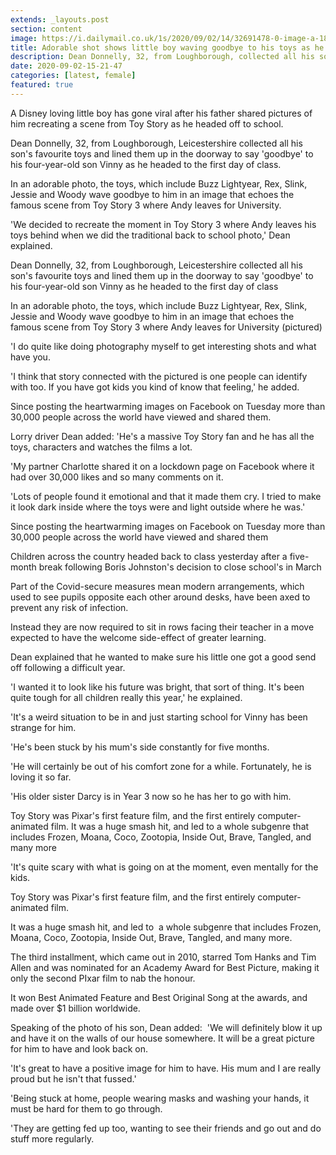 ```yaml
---
extends: _layouts.post
section: content
image: https://i.dailymail.co.uk/1s/2020/09/02/14/32691478-0-image-a-18_1599053035728.jpg 
title: Adorable shot shows little boy waving goodbye to his toys as he heads to the first day of school 
description: Dean Donnelly, 32, from Loughborough, collected all his sons favourite toys and lined them up in the doorway to say goodbye to his four-year-old son, Vinny, as he headed to the first day of class. 
date: 2020-09-02-15-21-47 
categories: [latest, female] 
featured: true 
--- 
```

A Disney loving little boy has gone viral after his father shared pictures of him recreating a scene from Toy Story as he headed off to school.

Dean Donnelly, 32, from Loughborough, Leicestershire collected all his son's favourite toys and lined them up in the doorway to say 'goodbye' to his four-year-old son Vinny as he headed to the first day of class.

In an adorable photo, the toys, which include Buzz Lightyear, Rex, Slink, Jessie and Woody wave goodbye to him in an image that echoes the famous scene from Toy Story 3 where Andy leaves for University. 

'We decided to recreate the moment in Toy Story 3 where Andy leaves his toys behind when we did the traditional back to school photo,' Dean explained. 

Dean Donnelly, 32, from Loughborough, Leicestershire collected all his son's favourite toys and lined them up in the doorway to say 'goodbye' to his four-year-old son Vinny as he headed to the first day of class

In an adorable photo, the toys, which include Buzz Lightyear, Rex, Slink, Jessie and Woody wave goodbye to him in an image that echoes the famous scene from Toy Story 3 where Andy leaves for University (pictured)

'I do quite like doing photography myself to get interesting shots and what have you.

'I think that story connected with the pictured is one people can identify with too. If you have got kids you kind of know that feeling,' he added.

Since posting the heartwarming images on Facebook on Tuesday more than 30,000 people across the world have viewed and shared them.

Lorry driver Dean added: 'He's a massive Toy Story fan and he has all the toys, characters and watches the films a lot.

'My partner Charlotte shared it on a lockdown page on Facebook where it had over 30,000 likes and so many comments on it.

'Lots of people found it emotional and that it made them cry. I tried to make it look dark inside where the toys were and light outside where he was.'

Since posting the heartwarming images on Facebook on Tuesday more than 30,000 people across the world have viewed and shared them

Children across the country headed back to class yesterday after a five-month break following Boris Johnston's decision to close school's in March 

Part of the Covid-secure measures mean modern arrangements, which used to see pupils opposite each other around desks, have been axed to prevent any risk of infection.

Instead they are now required to sit in rows facing their teacher in a move expected to have the welcome side-effect of greater learning.

Dean explained that he wanted to make sure his little one got a good send off following a difficult year. 

'I wanted it to look like his future was bright, that sort of thing. It's been quite tough for all children really this year,' he explained.

'It's a weird situation to be in and just starting school for Vinny has been strange for him.

'He's been stuck by his mum's side constantly for five months.

'He will certainly be out of his comfort zone for a while. Fortunately, he is loving it so far.

'His older sister Darcy is in Year 3 now so he has her to go with him.

Toy Story was Pixar's first feature film, and the first entirely computer-animated film. It was a huge smash hit, and led to a whole subgenre that includes Frozen, Moana, Coco, Zootopia, Inside Out, Brave, Tangled, and many more 

'It's quite scary with what is going on at the moment, even mentally for the kids.

Toy Story was Pixar's first feature film, and the first entirely computer-animated film. 

It was a huge smash hit, and led to  a whole subgenre that includes Frozen, Moana, Coco, Zootopia, Inside Out, Brave, Tangled, and many more. 

The third installment, which came out in 2010, starred Tom Hanks and Tim Allen and was nominated for an Academy Award for Best Picture, making it only the second PIxar film to nab the honour.

It won Best Animated Feature and Best Original Song at the awards, and made over $1 billion worldwide.

Speaking of the photo of his son, Dean added:  'We will definitely blow it up and have it on the walls of our house somewhere. It will be a great picture for him to have and look back on.

'It's great to have a positive image for him to have. His mum and I are really proud but he isn't that fussed.' 

'Being stuck at home, people wearing masks and washing your hands, it must be hard for them to go through.

'They are getting fed up too, wanting to see their friends and go out and do stuff more regularly.

